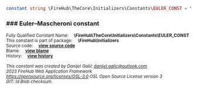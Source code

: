 
```php
constant string \FireHub\TheCore\Initializers\Constants\EULER_CONST = \FIREHUB_EULER_CONST
```

### ### Euler–Mascheroni constant
<sub>Fully Qualified Constant Name:  **\FireHub\TheCore\Initializers\Constants\EULER_CONST**</sub><br>
<sub>This constant is part of package:  **\FireHub\Initializers**</sub><br>
<sub>Source code:  **[view source code](https://github.com/The-FireHub-Project/Core/blob/v1.0/src/initializers/constants/math.php#L61)**</sub><br>
<sub>Blame:  **[view blame](https://github.com/The-FireHub-Project/Core/blame/v1.0/src/initializers/constants/math.php)**</sub><br>
<sub>History:  **[view history](https://github.com/The-FireHub-Project/Core/commits/v1.0/src/initializers/constants/math.php)**</sub><br>

<sub>_This constant was created by Danijel Galić <danijel.galic@outlook.com>_</sub><br>
<sub>_2023 FireHub Web Application Framework_</sub><br>
<sub>_<https://opensource.org/licenses/OSL-3.0> OSL Open Source License version 3_</sub><br>
<sub>_GIT: $Id$ Blob checksum._</sub><br>


